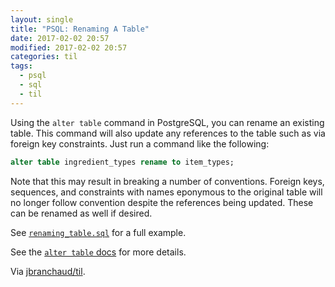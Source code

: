 ```yaml
---
layout: single
title: "PSQL: Renaming A Table"
date: 2017-02-02 20:57
modified: 2017-02-02 20:57
categories: til
tags:
  - psql
  - sql
  - til
---
```


Using the `alter table` command in PostgreSQL, you can rename an existing
table. This command will also update any references to the table such as via
foreign key constraints. Just run a command like the following:

```sql
alter table ingredient_types rename to item_types;
```

Note that this may result in breaking a number of conventions. Foreign keys,
sequences, and constraints with names eponymous to the original table will
no longer follow convention despite the references being updated. These can
be renamed as well if desired.

See
[`renaming_table.sql`](https://github.com/jbranchaud/postgresing/blob/master/renaming/rename_table.sql)
for a full example.

See the [`alter table`
docs](http://www.postgresql.org/docs/current/static/sql-altertable.html) for
more details.

Via [jbranchaud/til](https://github.com/jbranchaud/til).
